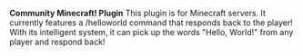 **Community Minecraft! Plugin**
This plugin is for Minecraft servers. It currently features a /helloworld command that responds back to the player! With its intelligent system, it can pick up the words "Hello, World!" from any player and respond back!
